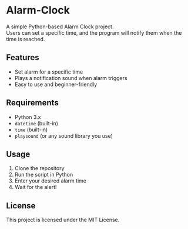 # Alarm-Clock

A simple Python-based Alarm Clock project.  
Users can set a specific time, and the program will notify them when the time is reached.  

## Features
- Set alarm for a specific time  
- Plays a notification sound when alarm triggers  
- Easy to use and beginner-friendly  

## Requirements
- Python 3.x  
- `datetime` (built-in)  
- `time` (built-in)  
- `playsound` (or any sound library you use)

## Usage
1. Clone the repository  
2. Run the script in Python  
3. Enter your desired alarm time  
4. Wait for the alert!  

## License
This project is licensed under the MIT License.
